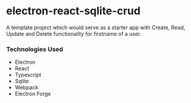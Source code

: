 # electron-react-sqlite-crud

A template project which would serve as a starter app with Create, Read, Update and Delete functionality for firstname of a user.

### Technologies Used

- Electron
- React
- Typescript
- Sqlite
- Webpack
- Electron Forge
